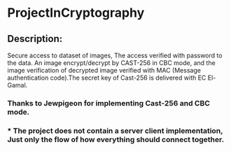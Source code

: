 # ProjectInCryptography

## Description:

Secure access to dataset of images, The access verified with password to the data.
An image encrypt/decrypt by CAST-256 in CBC mode, and the image verification of 
decrypted image verified with MAC (Message authentication code).The secret key of
Cast-256 is delivered with EC El-Gamal.

### Thanks to Jewpigeon for implementing Cast-256 and CBC mode.

### * The project does not contain a server client implementation, Just only the flow of how everything should connect together.

